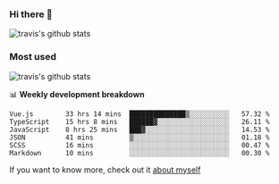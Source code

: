### Hi there 👋

<!--
**HondryTravis/HondryTravis** is a ✨ _special_ ✨ repository because its `README.md` (this file) appears on your GitHub profile.

Here are some ideas to get you started:

- 🔭 I’m currently working on ...
- 🌱 I’m currently learning ...
- 👯 I’m looking to collaborate on ...
- 🤔 I’m looking for help with ...
- 💬 Ask me about ...
- 📫 How to reach me: ...
- 😄 Pronouns: ...
- ⚡ Fun fact: ...
-->

![travis's github stats](https://github-readme-stats.vercel.app/api?username=HondryTravis&hide=stars)
### Most used
![travis's github stats](https://github-readme-stats.anuraghazra1.vercel.app/api/top-langs/?username=HondryTravis&layout=compact&hide_title=true)

📊 **Weekly development breakdown**

<!--START_SECTION:waka-->

```text
Vue.js        33 hrs 14 mins  ██████████████▒░░░░░░░░░░   57.32 %
TypeScript    15 hrs 8 mins   ██████▓░░░░░░░░░░░░░░░░░░   26.11 %
JavaScript    8 hrs 25 mins   ███▓░░░░░░░░░░░░░░░░░░░░░   14.53 %
JSON          41 mins         ▒░░░░░░░░░░░░░░░░░░░░░░░░   01.18 %
SCSS          16 mins         ░░░░░░░░░░░░░░░░░░░░░░░░░   00.47 %
Markdown      10 mins         ░░░░░░░░░░░░░░░░░░░░░░░░░   00.30 %
```

<!--END_SECTION:waka-->

If you want to know more, check out it [about myself](https://hondrytravis.github.io/)
